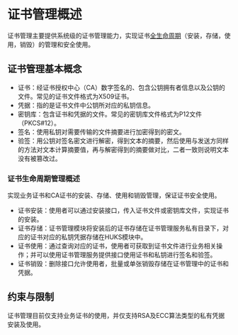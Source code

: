 # 证书管理概述

证书管理主要提供系统级的证书管理能力，实现证书[全生命周期](certManager-guidelines.md#场景说明)（安装，存储，使用，销毁）的管理和安全使用。

## 证书管理基本概念

- 证书：经证书授权中心（CA）数字签名的、包含公钥拥有者信息以及公钥的文件。常见的证书文件格式为X509证书。
- 凭据：指的是证书文件中公钥所对应的私钥信息。
- 密钥库：包含证书和凭据的文件。常见的密钥库文件格式为P12文件（PKCS#12）。
- 签名：使用私钥对需要传输的文件摘要进行加密得到的密文。
- 验签：用公钥对签名密文进行解密，得到文本的摘要，然后使用与发送方同样的方法对文本计算摘要值，再与解密得到的摘要做对比，二者一致则说明文本没有被篡改过。

### 证书生命周期管理概述

实现业务证书和CA证书的安装、存储、使用和销毁管理，保证证书安全使用。

- 证书安装：使用者可以通过安装接口，传入证书文件或密钥库文件，实现证书的安装。
- 证书存储：证书管理模块将安装后的证书存储在证书管理服务私有目录下，对应的证书对应的私钥凭据存储在HUKS模块中。
- 证书使用：通过查询对应的证书，使用者可获取到证书文件进行业务相关操作；并可以使用证书管理服务提供接口使用证书和私钥进行签名和验签。
- 证书销毁：删除接口允许使用者，批量或单张销毁存储在证书管理中的证书和凭据。

## 约束与限制
  
证书管理目前仅支持业务证书的使用，并仅支持RSA及ECC算法类型的私有凭据安装及使用。

